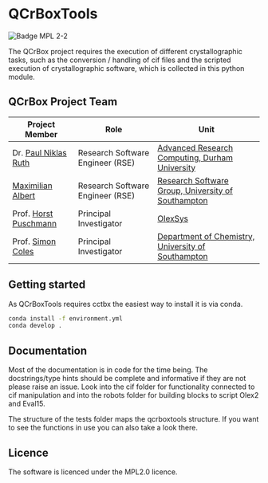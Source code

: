 # QCrBoxTools

![Badge MPL 2-2](https://img.shields.io/badge/License-MPL_2.0-FF7139.svg?style=for-the-badge)

The QCrBox project requires the execution of different crystallographic tasks, such as the conversion / handling of cif files and the scripted execution of crystallographic software, which is collected in this python module.

## QCrBox Project Team
| Project Member   | Role  | Unit   |
|------------------|-------|--------|
| Dr. [Paul Niklas Ruth](https://github.com/Niolon)             |  Research Software Engineer (RSE) | [Advanced Research Computing, Durham University](https://www.durham.ac.uk/research/institutes-and-centres/advanced-research-computing/)                       |
| [Maximilian Albert](https://github.com/maxalbert)       |  Research Software Engineer (RSE) | [Research Software Group, University of Southampton ](https://rsgsoton.net/)                       |
| Prof. [Horst Puschmann](https://github.com/mulomulo) | Principal Investigator      | [OlexSys](https://www.olexsys.org/) |
| Prof. [Simon Coles](https://www.southampton.ac.uk/people/5wzkxv/professor-simon-coles)  | Principal Investigator      | [Department of Chemistry, University of Southampton](https://www.southampton.ac.uk/research/areas/chemistry) |

## Getting started

As QCrBoxTools requires cctbx the easiest way to install it is via conda.

```bash
conda install -f environment.yml
conda develop .
```

## Documentation
Most of the documentation is in code for the time being. The docstrings/type hints should be complete and informative if they are not please raise an issue. Look into the cif folder for functionality connected to cif manipulation and into the robots folder for building blocks to script Olex2 and Eval15.

The structure of the tests folder maps the qcrboxtools structure. If you want to see the functions in use you can also take a look there.

## Licence
The software is licenced under the MPL2.0 licence.